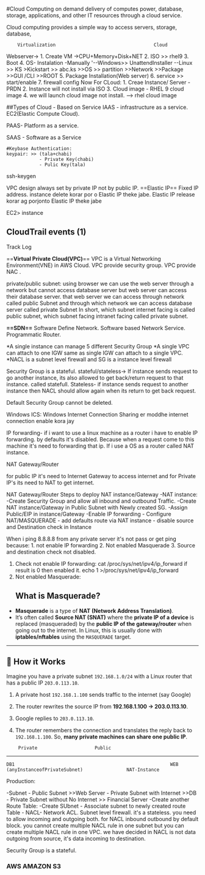 
#Cloud Computing 
on demand delivery of computes power, database, storage, applications, and other IT resources through a cloud service.

Cloud computing provides a simple way to access servers, storage, database,

		Virtualization                                    Cloud
Webserver->
			1. Create VM
				->CPU+Memory+Disk+NET
			2. ISO >> rhel9
			3.  Boot
			4. OS- Instalation
				-Manually
				'--Windows>> UnattendInstaller
				--Linux >> KS >Kickstart >> abc.ks
									>>OS >> partition
									>>Network
									>>Package
									>>GUI /CLI
									>>ROOT
			5. Package Installation(Web server)
			6.  service >> start/enable
			7. firewall config
	Now For CLoud:
		1.  Creae Instance/ Server
			-PRDN
		2. Instance will not install via ISO
		3. Cloud image - RHEL 9 cloud image 
		4. we will launch cloud image not install. --> rhel cloud image


##Types of Cloud - Based on Service
IAAS - infrastructure as a service.  EC2(Elastic Compute Cloud).  

PAAS- Platform as a service. 

SAAS - Software as a Service



	#Keybase Authentication:
	keypair: >> (tala+chabi)
				- Private Key(chabi)
				- Pulic Key(tala)

ssh-keygen

VPC design always set by private IP not by public IP.
==Elastic IP==
Fixed IP address. instance delete korar por o Elastic IP theke jabe. Elastic IP release korar ag porjonto Elastic IP theke jabe


EC2> instance
## CloudTrail events (1)
Track Log

==**Virtual Private Cloud(VPC)**==
VPC is a Virtual Networking Environment(VNE) in AWS Cloud. VPC provide security group. VPC provide NAC .

private/public subnet:
using browser we can use the web server through a network but cannot access database server but web server can access their database server. that web server we can access through network called public Subnet and through which network we can access database server called private Subnet
In short, which subnet internet facing is called public subnet, which subnet facing intranet facing called private subnet.

**==SDN==**
Software Define Network. Software based Network Service. Programmatic Router.

*A single instance can manage 5 different Security Group
*A single VPC can attach to one IGW same as single IGW can attach to a single VPC.
*NACL is a subnet level firewall and SG is a instance level firewall


Security Group is a stateful.
stateful/stateless->  If instance sends request to go another instance, its also allowed to get back/return request to that instance. called statefull.
Stateless- if instance sends request to another instance then NACL should allow again when its return to get back request.

Default Security Group cannot be deleted.

Windows ICS: Windows Internet Connection Sharing er moddhe internet connection enable kora jay

IP forwarding- if i want to use a linux machine as a router i have to enable IP forwarding. by defaults it's disabled. Because when a request come to this machine it's need to forwarding that ip. If i use a OS as a router called NAT instance.

NAT Gateway/Router

for public IP it's need to Internet Gateway to access internet and for Private IP's its need to NAT to get internet.




NAT Gateway/Router
Steps to deploy NAT instance/Gateway
-NAT instance:
		-Create Security Group and allow all inbound and outbound Traffic.
		-Create NAT instance/Gateway in Public Subnet with Newly created SG.
		-Assign Public/EIP in instance/Gateway
		-Enable IP forwarding 
		- Configure NAT/MASQUERADE
		- add defaults route via NAT instance
		- disable source and Destination check in Instance

When i ping 8.8.8.8 from any private server it's not pass or get ping because:
	1. not enable IP forwarding
	2. Not enabled Masquerade
	3. Source and destination check not disabled.

1. Check not enable IP forwarding: cat /proc/sys/net/ipv4/ip_forward
		if result is 0 then enabled it.
		echo 1 >/proc/sys/net/ipv4/ip_forward
2. Not enabled Masquerade:
   ## What is Masquerade?
- **Masquerade** is a type of **NAT (Network Address Translation)**.
- It’s often called **Source NAT (SNAT)** where the **private IP of a device** is replaced (masqueraded) by the **public IP of the gateway/router** when going out to the internet.
In Linux, this is usually done with **iptables/nftables** using the `MASQUERADE` target.

---

## 🔹 How it Works

Imagine you have a private subnet `192.168.1.0/24` with a Linux router that has a public IP `203.0.113.10`.

1. A private host `192.168.1.100` sends traffic to the internet (say Google)
2. The router rewrites the source IP from **192.168.1.100 → 203.0.113.10**.
3. Google replies to `203.0.113.10`.    
4. The router remembers the connection and translates the reply back to `192.168.1.100`.
So, **many private machines can share one public IP**.


		Private                     Public
-------------------------------------------------
	DB1                                                         WEB
	(anyInstanceofPrivateSubnet)                NAT-Instance

Production:

-Subnet
	 - Public Subnet                                               >>Web Server
	 - Private Subnet with Internet                         >>DB
	 - Private Subnet without No Internet              >> Financial Server
-Create another Route Table:
		-Create SUbnet
		- Associate subnet to newly created route Table
		-
NACL- Network ACL. Subnet level firewall.  it's a stateless. you need to allow incoming and outgoing both. for NACL inbound outbound by default block.
 you cannot create multiple NACL rule in one subnet but you can create multiple NACL rule in one VPC. we have decided in NACL is not  data outgoing from source, it's data incoming to destination.
 
 
Security Group is a stateful.


### AWS  AMAZON S3

 
